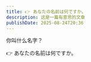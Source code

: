 ```yaml
---
title: 👉 あなたの名前は何ですか。
description: 这是一篇有意思的文章
publishDate: 2025-08-24T20:36
---
```


你叫什么名字？

👉 あなたの名前は何ですか。
